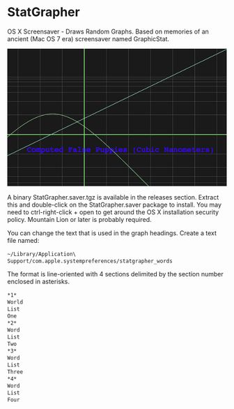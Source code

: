 StatGrapher
===========

OS X Screensaver - Draws Random Graphs. Based on memories of an ancient (Mac OS 7 era) screensaver named GraphicStat.

![(Screenshot)](screenshot.png "Important statistics")

A binary StatGrapher.saver.tgz is available in the releases section. Extract this and double-click on the StatGrapher.saver package to install. You may need to ctrl-right-click + open to get around the OS X installation security policy. Mountain Lion or later is probably required.

You can change the text that is used in the graph headings. Create a text file named:

```
~/Library/Application\ Support/com.apple.systempreferences/statgrapher_words
```

The format is line-oriented with 4 sections delimited by the section number enclosed in asterisks.

```
*1*
World
List
One
*2*
Word
List
Two
*3*
Word
List
Three
*4*
Word
List
Four
```
